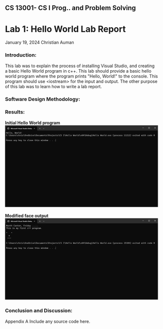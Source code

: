 ## **CS 13001- CS I Prog.. and Problem Solving**

# **Lab 1: Hello World Lab Report**

January 19, 2024 
Christian Auman


### Introduction:
This lab was to explain the process of installing Visual Studio, and creating a basic Hello World program in c++. This lab should provide a basic hello world program where the program prints "Hello, World!" to the console. This program should use \<iostream\> for the input and output. The other purpose of this lab was to learn how to write a lab report.


### Software Design Methodology: 

### Results: 
**Initial Hello World program**
![](./Images/output.png) 
<br/><br/>
**Modified face output**
![](./Images/output2.png)
### Conclusion and Discussion: 

Appendix A 
Include any source code here.
